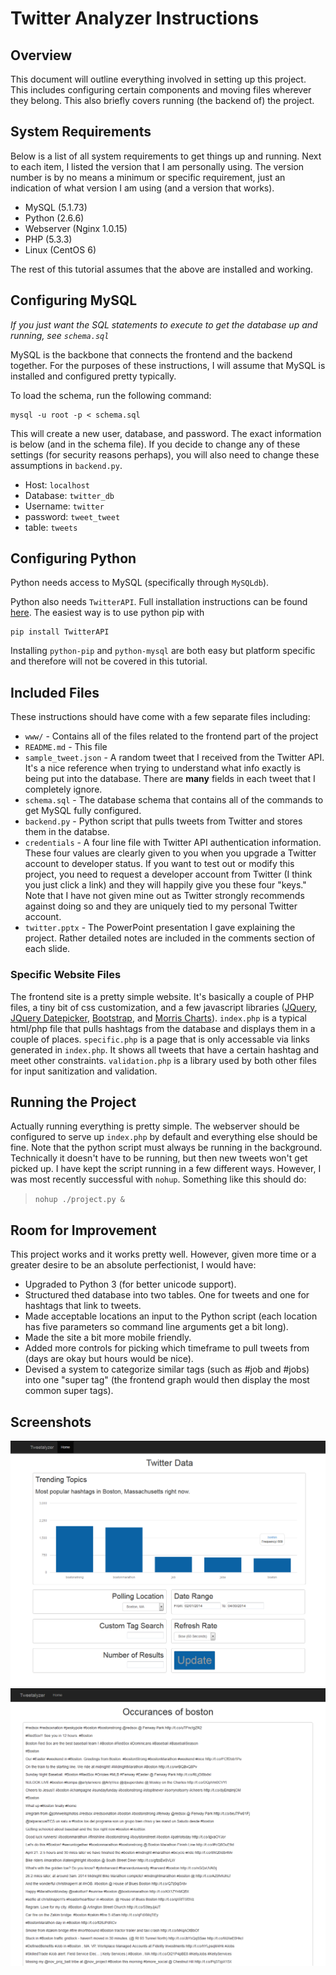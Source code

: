 # Twitter Analyzer Instructions
## Overview
This document will outline everything involved in setting up this project. This includes configuring certain components and moving files wherever they belong. This also briefly covers running (the backend of) the project.

## System Requirements
Below is a list of all system requirements to get things up and running. Next to each item, I listed the version that I am personally using. The version number is by no means a minimum or specific requirement, just an indication of what version I am using (and a version that works).

* MySQL (5.1.73)
* Python (2.6.6)
* Webserver (Nginx 1.0.15)
 * PHP (5.3.3)
* Linux (CentOS 6)

The rest of this tutorial assumes that the above are installed and working.

## Configuring MySQL

*If you just want the SQL statements to execute to get the database up and running, see `schema.sql`*

MySQL is the backbone that connects the frontend and the backend together. For the purposes of these instructions, I will assume that MySQL is installed and configured pretty typically.

To load the schema, run the following command:

    mysql -u root -p < schema.sql

This will create a new user, database, and password. The exact information is below (and in the schema file). If you decide to change any of these settings (for security reasons perhaps), you will also need to change these assumptions in `backend.py`.

* Host: `localhost`
* Database: `twitter_db`
* Username: `twitter`
* password: `tweet_tweet`
* table: `tweets`

## Configuring Python
Python needs access to MySQL (specifically through `MySQLdb`).

Python also needs `TwitterAPI`. Full installation instructions can be found [here](https://github.com/geduldig/TwitterAPI). The easiest way is to use python pip with 

	pip install TwitterAPI 

Installing `python-pip` and `python-mysql` are both easy but platform specific and therefore will not be covered in this tutorial.

## Included Files
These instructions should have come with a few separate files including:

* `www/` - Contains all of the files related to the frontend part of the project
* `README.md` - This file
* `sample_tweet.json` - A random tweet that I received from the Twitter API. It's a nice reference when trying to understand what info exactly is being put into the database. There are **many** fields in each tweet that I completely ignore.
* `schema.sql` - The database schema that contains all of the commands to get MySQL fully configured.
* `backend.py` - Python script that pulls tweets from Twitter and stores them in the databse.
* `credentials` - A four line file with Twitter API authentication information. These four values are clearly given to you when you upgrade a Twitter account to developer status. If you want to test out or modify this project, you need to request a developer account from Twitter (I think you just click a link) and they will happily give you these four "keys." Note that I have not given mine out as Twitter strongly recommends against doing so and they are uniquely tied to my personal Twitter account.
* `twitter.pptx` - The PowerPoint presentation I gave explaining the project. Rather detailed notes are included in the comments section of each slide.

### Specific Website Files
The frontend site is a pretty simple website. It's basically a couple of PHP files, a tiny bit of css customization, and a few javascript libraries ([JQuery](http://jquery.com/), [JQuery Datepicker](http://jqueryui.com/datepicker/), [Bootstrap](http://getbootstrap.com/), and [Morris Charts](http://www.oesmith.co.uk/morris.js/)). `index.php` is a typical html/php file that pulls hashtags from the database and displays them in a couple of places. `specific.php` is a page that is only accessable via links generated in `index.php`. It shows all tweets that have a certain hashtag and meet other constraints. `validation.php` is a library used by both other files for input sanitization and validation.

## Running the Project
Actually running everything is pretty simple. The webserver should be configured to serve up `index.php` by default and everything else should be fine. Note that the python script must always be running in the background. Technically it doesn't have to be running, but then new tweets won't get picked up. I have kept the script running in a few different ways. However, I was most recently successful with `nohup`. Something like this should do:

> `nohup ./project.py &`

## Room for Improvement
This project works and it works pretty well. However, given more time or a greater desire to be an absolute perfectionist, I would have:

* Upgraded to Python 3 (for better unicode support).
* Structured thed database into two tables. One for tweets and one for hashtags that link to tweets.
* Made acceptable locations an input to the Python script (each location has five parameters so command line arguments get a bit long).
* Made the site a bit more mobile friendly.
* Added more controls for picking which timeframe to pull tweets from (days are okay but hours would be nice).
* Devised a system to categorize similar tags (such as #job and #jobs) into one "super tag" (the frontend graph would then display the most common super tags).

## Screenshots
![Image of main page](/screenshots/main.png?raw=true "Screenshot of Main Page")
![Image of specifics page](/screenshots/specific.png?raw=true "Screenshot of Specific Tweets")
